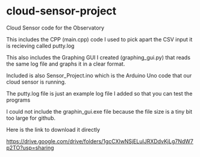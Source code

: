 # cloud-sensor-project
Cloud Sensor code for the Observatory

This includes the CPP (main.cpp) code I used to pick apart the CSV input it is recieving called putty.log

This also includes the Graphing GUI I created (graphing_gui.py) that reads the same log file and graphs it in a clear format.

Included is also Sensor_Project.ino which is the Arduino Uno code that our cloud sensor is running.

The putty.log file is just an example log file I added so that you can test the programs

I could not include the graphin_gui.exe file because the file size is a tiny bit too large for github.

Here is the link to download it directly 

https://drive.google.com/drive/folders/1gcCXlwNSjELuIJRXDdvKjLg7NdW7p2TO?usp=sharing
